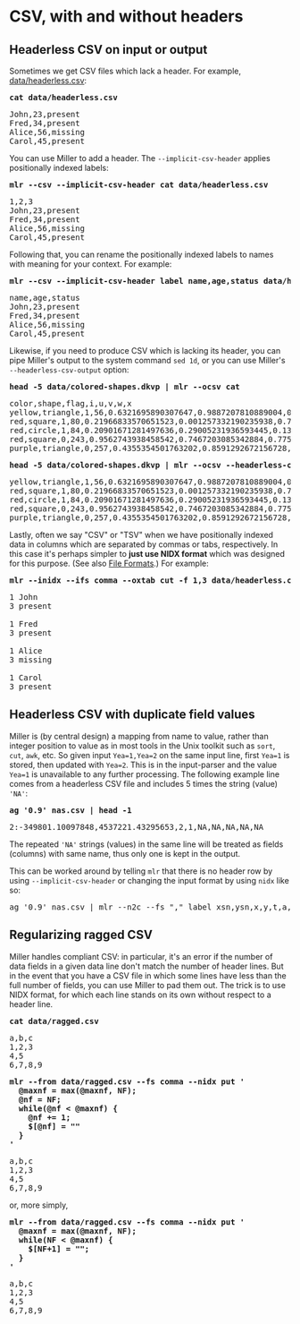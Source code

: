 <!---  PLEASE DO NOT EDIT DIRECTLY. EDIT THE .md.in FILE PLEASE. --->
# CSV, with and without headers

## Headerless CSV on input or output

Sometimes we get CSV files which lack a header. For example, [data/headerless.csv](./data/headerless.csv):

<pre class="pre-highlight-in-pair">
<b>cat data/headerless.csv</b>
</pre>
<pre class="pre-non-highlight-in-pair">
John,23,present
Fred,34,present
Alice,56,missing
Carol,45,present
</pre>

You can use Miller to add a header. The `--implicit-csv-header` applies positionally indexed labels:

<pre class="pre-highlight-in-pair">
<b>mlr --csv --implicit-csv-header cat data/headerless.csv</b>
</pre>
<pre class="pre-non-highlight-in-pair">
1,2,3
John,23,present
Fred,34,present
Alice,56,missing
Carol,45,present
</pre>

Following that, you can rename the positionally indexed labels to names with meaning for your context.  For example:

<pre class="pre-highlight-in-pair">
<b>mlr --csv --implicit-csv-header label name,age,status data/headerless.csv</b>
</pre>
<pre class="pre-non-highlight-in-pair">
name,age,status
John,23,present
Fred,34,present
Alice,56,missing
Carol,45,present
</pre>

Likewise, if you need to produce CSV which is lacking its header, you can pipe Miller's output to the system command `sed 1d`, or you can use Miller's `--headerless-csv-output` option:

<pre class="pre-highlight-in-pair">
<b>head -5 data/colored-shapes.dkvp | mlr --ocsv cat</b>
</pre>
<pre class="pre-non-highlight-in-pair">
color,shape,flag,i,u,v,w,x
yellow,triangle,1,56,0.6321695890307647,0.9887207810889004,0.4364983936735774,5.7981881667050565
red,square,1,80,0.21966833570651523,0.001257332190235938,0.7927778364718627,2.944117399716207
red,circle,1,84,0.20901671281497636,0.29005231936593445,0.13810280912907674,5.065034003400998
red,square,0,243,0.9562743938458542,0.7467203085342884,0.7755423050923582,7.117831369597269
purple,triangle,0,257,0.4355354501763202,0.8591292672156728,0.8122903963006748,5.753094629505863
</pre>

<pre class="pre-highlight-in-pair">
<b>head -5 data/colored-shapes.dkvp | mlr --ocsv --headerless-csv-output cat</b>
</pre>
<pre class="pre-non-highlight-in-pair">
yellow,triangle,1,56,0.6321695890307647,0.9887207810889004,0.4364983936735774,5.7981881667050565
red,square,1,80,0.21966833570651523,0.001257332190235938,0.7927778364718627,2.944117399716207
red,circle,1,84,0.20901671281497636,0.29005231936593445,0.13810280912907674,5.065034003400998
red,square,0,243,0.9562743938458542,0.7467203085342884,0.7755423050923582,7.117831369597269
purple,triangle,0,257,0.4355354501763202,0.8591292672156728,0.8122903963006748,5.753094629505863
</pre>

Lastly, often we say "CSV" or "TSV" when we have positionally indexed data in columns which are separated by commas or tabs, respectively. In this case it's perhaps simpler to **just use NIDX format** which was designed for this purpose. (See also [File Formats](file-formats.md).) For example:

<pre class="pre-highlight-in-pair">
<b>mlr --inidx --ifs comma --oxtab cut -f 1,3 data/headerless.csv</b>
</pre>
<pre class="pre-non-highlight-in-pair">
1 John
3 present

1 Fred
3 present

1 Alice
3 missing

1 Carol
3 present
</pre>

## Headerless CSV with duplicate field values

Miller is (by central design) a mapping from name to value, rather than integer position to value as in most tools in the Unix toolkit such as `sort`, `cut`, `awk`, etc. So given input `Yea=1,Yea=2` on the same input line, first `Yea=1` is stored, then updated with `Yea=2`. This is in the input-parser and the value `Yea=1` is unavailable to any further processing. The following example line comes from a headerless CSV file and includes 5 times the string (value) `'NA'`:

<pre class="pre-highlight-in-pair">
<b>ag '0.9' nas.csv | head -1</b>
</pre>
<pre class="pre-non-highlight-in-pair">
2:-349801.10097848,4537221.43295653,2,1,NA,NA,NA,NA,NA
</pre>

The repeated `'NA'` strings (values) in the same line will be treated as fields (columns) with same name, thus only one is kept in the output.

This can be worked around by telling `mlr` that there is no header row by using `--implicit-csv-header` or changing the input format by using `nidx` like so:

<pre class="pre-non-highlight-non-pair">
ag '0.9' nas.csv | mlr --n2c --fs "," label xsn,ysn,x,y,t,a,e29,e31,e32 then head
</pre>

## Regularizing ragged CSV

Miller handles compliant CSV: in particular, it's an error if the number of data fields in a given data line don't match the number of header lines. But in the event that you have a CSV file in which some lines have less than the full number of fields, you can use Miller to pad them out. The trick is to use NIDX format, for which each line stands on its own without respect to a header line.

<pre class="pre-highlight-in-pair">
<b>cat data/ragged.csv</b>
</pre>
<pre class="pre-non-highlight-in-pair">
a,b,c
1,2,3
4,5
6,7,8,9
</pre>

<pre class="pre-highlight-in-pair">
<b>mlr --from data/ragged.csv --fs comma --nidx put '</b>
<b>  @maxnf = max(@maxnf, NF);</b>
<b>  @nf = NF;</b>
<b>  while(@nf < @maxnf) {</b>
<b>    @nf += 1;</b>
<b>    $[@nf] = ""</b>
<b>  }</b>
<b>'</b>
</pre>
<pre class="pre-non-highlight-in-pair">
a,b,c
1,2,3
4,5
6,7,8,9
</pre>

or, more simply,

<pre class="pre-highlight-in-pair">
<b>mlr --from data/ragged.csv --fs comma --nidx put '</b>
<b>  @maxnf = max(@maxnf, NF);</b>
<b>  while(NF < @maxnf) {</b>
<b>    $[NF+1] = "";</b>
<b>  }</b>
<b>'</b>
</pre>
<pre class="pre-non-highlight-in-pair">
a,b,c
1,2,3
4,5
6,7,8,9
</pre>

